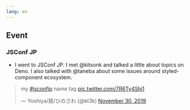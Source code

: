```yaml
---
lang: en
---
```


## Event

### JSConf JP

- I went to JSConf JP. I met @kitsonk and talked a little about topics on Deno.
  I also talked with @taneba about some issues around styled-component
  ecosystem.

<blockquote class="twitter-tweet"><p lang="en" dir="ltr">my <a href="https://twitter.com/hashtag/jsconfjp?src=hash&amp;ref_src=twsrc%5Etfw">#jsconfjp</a> name tag <a href="https://t.co/7R6Ty4Shj1">pic.twitter.com/7R6Ty4Shj1</a></p>&mdash; Yoshiya/肩/ひのさわ (@kt3k) <a href="https://twitter.com/kt3k/status/1200628409077919744?ref_src=twsrc%5Etfw">November 30, 2019</a></blockquote> <script async src="https://platform.twitter.com/widgets.js" charset="utf-8"></script>
